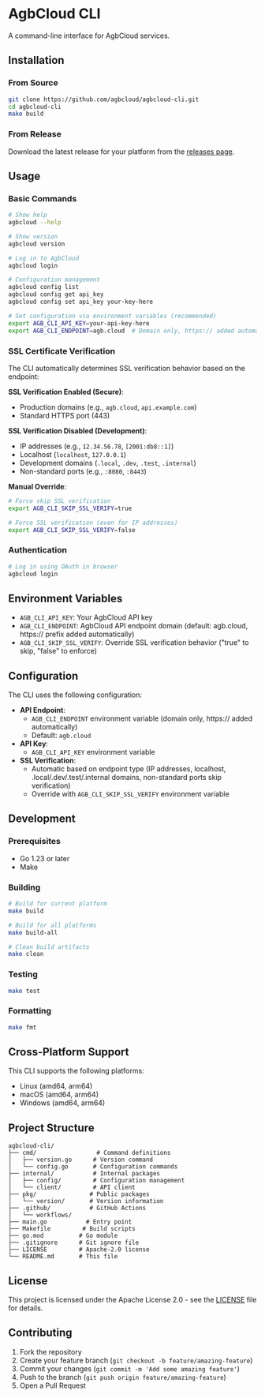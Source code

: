 # AgbCloud CLI

A command-line interface for AgbCloud services.

## Installation

### From Source

```bash
git clone https://github.com/agbcloud/agbcloud-cli.git
cd agbcloud-cli
make build
```

### From Release

Download the latest release for your platform from the [releases page](https://github.com/agbcloud/agbcloud-cli/releases).

## Usage

### Basic Commands

```bash
# Show help
agbcloud --help

# Show version
agbcloud version

# Log in to AgbCloud
agbcloud login

# Configuration management
agbcloud config list
agbcloud config get api_key
agbcloud config set api_key your-key-here

# Set configuration via environment variables (recommended)
export AGB_CLI_API_KEY=your-api-key-here
export AGB_CLI_ENDPOINT=agb.cloud  # Domain only, https:// added automatically
```

### SSL Certificate Verification

The CLI automatically determines SSL verification behavior based on the endpoint:

**SSL Verification Enabled (Secure)**:
- Production domains (e.g., `agb.cloud`, `api.example.com`)
- Standard HTTPS port (443)

**SSL Verification Disabled (Development)**:
- IP addresses (e.g., `12.34.56.78`, `[2001:db8::1]`)
- Localhost (`localhost`, `127.0.0.1`)
- Development domains (`.local`, `.dev`, `.test`, `.internal`)
- Non-standard ports (e.g., `:8080`, `:8443`)

**Manual Override**:
```bash
# Force skip SSL verification
export AGB_CLI_SKIP_SSL_VERIFY=true

# Force SSL verification (even for IP addresses)
export AGB_CLI_SKIP_SSL_VERIFY=false
```

### Authentication

```bash
# Log in using OAuth in browser
agbcloud login
```

## Environment Variables

- `AGB_CLI_API_KEY`: Your AgbCloud API key
- `AGB_CLI_ENDPOINT`: AgbCloud API endpoint domain (default: agb.cloud, https:// prefix added automatically)
- `AGB_CLI_SKIP_SSL_VERIFY`: Override SSL verification behavior ("true" to skip, "false" to enforce)

## Configuration

The CLI uses the following configuration:

- **API Endpoint**: 
  - `AGB_CLI_ENDPOINT` environment variable (domain only, https:// added automatically)
  - Default: `agb.cloud`
- **API Key**: 
  - `AGB_CLI_API_KEY` environment variable
- **SSL Verification**: 
  - Automatic based on endpoint type (IP addresses, localhost, .local/.dev/.test/.internal domains, non-standard ports skip verification)
  - Override with `AGB_CLI_SKIP_SSL_VERIFY` environment variable

## Development

### Prerequisites

- Go 1.23 or later
- Make

### Building

```bash
# Build for current platform
make build

# Build for all platforms
make build-all

# Clean build artifacts
make clean
```

### Testing

```bash
make test
```

### Formatting

```bash
make fmt
```

## Cross-Platform Support

This CLI supports the following platforms:

- Linux (amd64, arm64)
- macOS (amd64, arm64)
- Windows (amd64, arm64)

## Project Structure

```
agbcloud-cli/
├── cmd/                 # Command definitions
│   ├── version.go      # Version command
│   └── config.go       # Configuration commands
├── internal/           # Internal packages
│   ├── config/         # Configuration management
│   └── client/         # API client
├── pkg/               # Public packages
│   └── version/       # Version information
├── .github/           # GitHub Actions
│   └── workflows/
├── main.go           # Entry point
├── Makefile         # Build scripts
├── go.mod          # Go module
├── .gitignore      # Git ignore file
├── LICENSE         # Apache-2.0 license
└── README.md       # This file
```

## License

This project is licensed under the Apache License 2.0 - see the [LICENSE](LICENSE) file for details.

## Contributing

1. Fork the repository
2. Create your feature branch (`git checkout -b feature/amazing-feature`)
3. Commit your changes (`git commit -m 'Add some amazing feature'`)
4. Push to the branch (`git push origin feature/amazing-feature`)
5. Open a Pull Request 